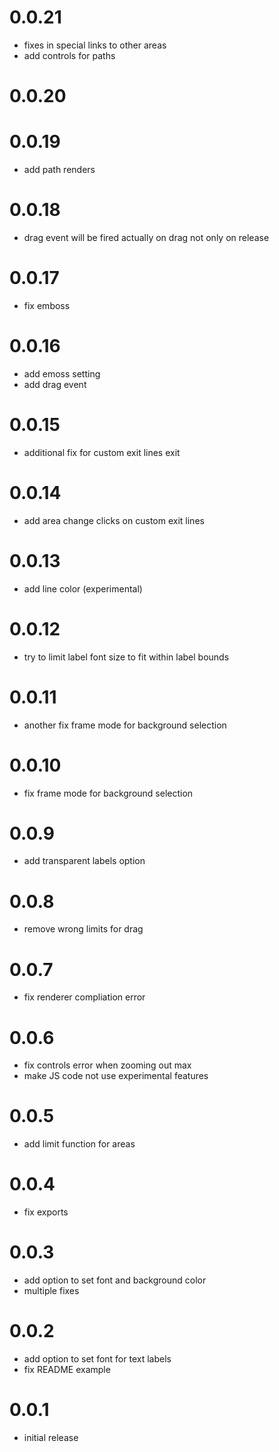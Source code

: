 # 0.0.21
- fixes in special links to other areas
- add controls for paths

# 0.0.20

# 0.0.19
- add path renders

# 0.0.18
- drag event will be fired actually on drag not only on release

# 0.0.17
- fix emboss

# 0.0.16
- add emoss setting
- add drag event

# 0.0.15
- additional fix for custom exit lines exit
# 0.0.14
- add area change clicks on custom exit lines
# 0.0.13
- add line color (experimental)

# 0.0.12
- try to limit label font size to fit within label bounds

# 0.0.11
- another fix frame mode for background selection

# 0.0.10
- fix frame mode for background selection

# 0.0.9
- add transparent labels option

# 0.0.8
- remove wrong limits for drag
# 0.0.7
- fix renderer compliation error
# 0.0.6
- fix controls error when zooming out max
- make JS code not use experimental features
# 0.0.5
- add limit function for areas

# 0.0.4
- fix exports

# 0.0.3
- add option to set font and background color
- multiple fixes

# 0.0.2
- add option to set font for text labels
- fix README example

# 0.0.1
- initial release